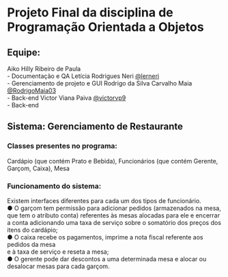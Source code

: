 # Projeto Final da disciplina de Programação Orientada a Objetos 


## Equipe:

Aiko Hilly Ribeiro de Paula <br/> - Documentação e QA
Letícia Rodrigues Neri [@lerneri](https://github.com/lerneri)<br/> - Gerenciamento de projeto e GUI
Rodrigo da Silva Carvalho Maia [@RodrigoMaia03](https://github.com/RodrigoMaia03)<br/> - Back-end
Victor Viana Paiva [@victorvp9](https://github.com/victorvp9)<br/> - Back-end


## Sistema: Gerenciamento de Restaurante


### Classes presentes no programa:

Cardápio (que contém Prato e Bebida), Funcionários
(que contém Gerente, Garçom, Caixa), Mesa

### Funcionamento do sistema: 

Existem interfaces diferentes para cada um dos tipos de
funcionário.<br/>
● O garçom tem permissão para adicionar pedidos (armazenados na mesa, que tem o
atributo conta) referentes às mesas alocadas para ele e encerrar a conta
adicionando uma taxa de serviço sobre o somatório dos preços dos itens do
cardápio;<br/>
● O caixa recebe os pagamentos, imprime a nota fiscal referente aos pedidos da mesa<br/>
e à taxa de serviço e reseta a mesa;<br/>
● O gerente pode dar descontos a uma determinada mesa e alocar ou desalocar
mesas para cada garçom.<br/>
